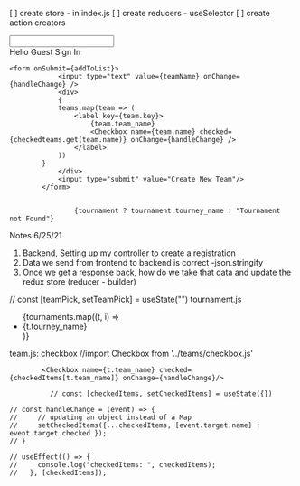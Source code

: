 [ ] create store - in index.js
[ ] create reducers - useSelector
[ ] create action creators

<div className="navbar-search">
                <input className="navbar-searchInput" type="text" />
                <SearchIcon className="navbar-searchIcon" />
</div>

<div className="navbar-option">
                    <span className="navbar-optionLineOne">
                        Hello Guest
                    </span>
                    <NavLink 
                    activeStyle={{
                        fontWeight: "bold",
                        color: "white"
                    }} 
                    to="/login" 
                    className="navbar-optionLineTwo">
                        Sign In
                    </NavLink >
</div>


    <form onSubmit={addToList}>
                <input type="text" value={teamName} onChange={handleChange} />
                <div>
                {
                teams.map(team => (
                    <label key={team.key}>
                        {team.team_name}
                        <Checkbox name={team.name} checked={checkedteams.get(team.name)} onChange={handleChange} />
                    </label>
                ))
            }
                </div>
                <input type="submit" value="Create New Team"/>
            </form>


                    {tournament ? tournament.tourney_name : "Tournament not Found"}


Notes 6/25/21
1. Backend, Setting up my controller to create a registration 
2. Data we send from frontend to backend is correct -json.stringify
3. Once we get a response back, how do we take that data and update the redux store (reducer - builder)


// const [teamPick, setTeamPick] = useState("")
tournament.js
<ul>
                {tournaments.map((t, i) => <li className="event__list" key={i}><Link to={`/events/${t.id}`}>{t.tourney_name}</Link>
                </li>)}
            </ul>
team.js: checkbox
//import Checkbox from '../teams/checkbox.js'

            <Checkbox name={t.team_name} checked={checkedItems[t.team_name]} onChange={handleChange}/>

              // const [checkedItems, setCheckedItems] = useState({})

    // const handleChange = (event) => {
    //     // updating an object instead of a Map
    //     setCheckedItems({...checkedItems, [event.target.name] : event.target.checked });
    // }
  
    // useEffect(() => {
    //     console.log("checkedItems: ", checkedItems);
    //   }, [checkedItems]); 

